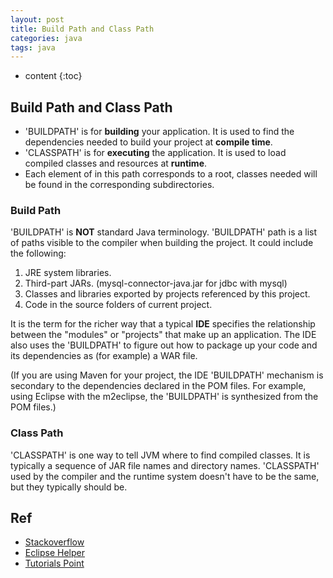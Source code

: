 ```yaml
---
layout: post
title: Build Path and Class Path
categories: java
tags: java
---
```

* content
{:toc}
## Build Path and Class Path

* 'BUILDPATH' is for **building** your application. It is used to find the dependencies needed to build your project at **compile time**.
* 'CLASSPATH' is for **executing** the application. It is used to load compiled classes and resources at **runtime**.
* Each element of in this path corresponds to a root, classes needed will be found in the corresponding subdirectories.

### Build Path

'BUILDPATH' is **NOT** standard Java terminology. 'BUILDPATH' path is a list of paths visible to the compiler when building the project. It could include the following:

1. JRE system libraries.
2. Third-part JARs. (mysql-connector-java.jar for jdbc with mysql)
3. Classes and libraries exported by projects referenced by this project.
4. Code in the source folders of current project.

It is the term for the richer way that a typical **IDE** specifies the relationship between the "modules" or "projects" that make up an application. The IDE also uses the 'BUILDPATH' to figure out how to package up your code and its dependencies as (for example) a WAR file.

(If you are using Maven for your project, the IDE 'BUILDPATH' mechanism is secondary to the dependencies declared in the POM files. For example, using Eclipse with the m2eclipse, the 'BUILDPATH' is synthesized from the POM files.)

### Class Path

'CLASSPATH' is one way to tell JVM where to find compiled classes. It is typically a sequence of JAR file names and directory names. 'CLASSPATH' used by the compiler and the runtime system doesn't have to be the same, but they typically should be.

## Ref

* [Stackoverflow](http://stackoverflow.com/questions/3529459/what-is-the-difference-between-class-path-and-build-path)
* [Eclipse Helper](http://help.eclipse.org/juno/index.jsp?topic=%2Forg.eclipse.jdt.doc.user%2Freference%2Fref-properties-build-path.htm)
* [Tutorials Point](http://www.tutorialspoint.com/eclipse/eclipse_java_build_path.htm)
